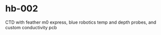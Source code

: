 # hb-002
CTD with feather m0 express, blue robotics temp and depth probes, and custom conductivity pcb

